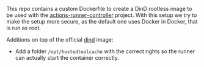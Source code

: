 This repo contains a custom Dockerfile to create a DinD rootless image to be used with the [actions-runner-controller](https://github.com/actions-runner-controller/actions-runner-controller) project. With this setup we try to make the setup more secure, as the default one uses Docker in Docker, that is run as root.

Additions on top of the official [dind](https://hub.docker.com/layers/docker/library/docker/dind-rootless/images/sha256-75acfc77a83d9b4d557aab529432058b78ac6d629325c9d61c385cd2fc48fe7c?context=explore) image:
- Add a folder `/opt/hostedtoolcache` with the correct rights so the runner can actually start the container correctly.
